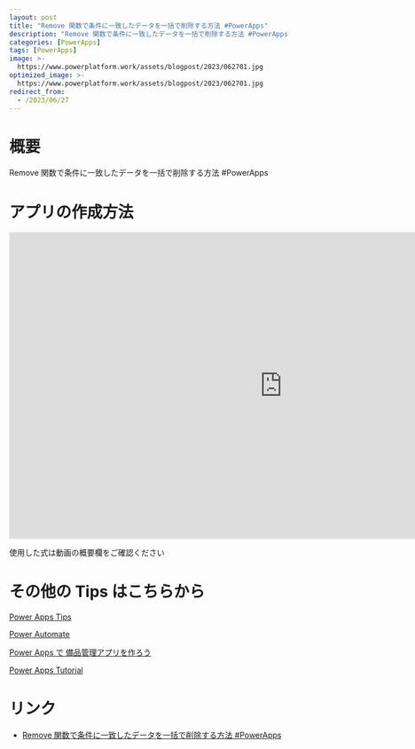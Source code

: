 ```yaml
---
layout: post
title: "Remove 関数で条件に一致したデータを一括で削除する方法 #PowerApps"
description: "Remove 関数で条件に一致したデータを一括で削除する方法 #PowerAppsを動画で分かりやすく解説"
categories: [PowerApps]
tags: [PowerApps]
image: >-
  https://www.powerplatform.work/assets/blogpost/2023/062701.jpg
optimized_image: >-
  https://www.powerplatform.work/assets/blogpost/2023/062701.jpg
redirect_from:
  - /2023/06/27
---
```



#  概要

Remove 関数で条件に一致したデータを一括で削除する方法 #PowerApps


# アプリの作成方法

<iframe width="983" height="553" src="https://www.youtube.com/embed/OqBghxHtOHg" title="YouTube video player" frameborder="0" allow="accelerometer; autoplay; clipboard-write; encrypted-media; gyroscope; picture-in-picture" allowfullscreen></iframe>


使用した式は動画の概要欄をご確認ください


# その他の Tips はこちらから

[Power Apps Tips](https://www.youtube.com/watch?v=VrAQf3JQ7yM&list=PLVhFi1fb3DqakSLVMn22DDcySXh9jtzi- )


[Power Automate](https://www.youtube.com/watch?v=-YnJYT0ASEM&list=PLVhFi1fb3Dqbzic6GieqnLFgD3aTj-eHA)


[Power Apps で 備品管理アプリを作ろう](https://www.youtube.com/playlist?list=PLVhFi1fb3DqZM3HKb8Hea6XEL96990Fyn)


[Power Apps Tutorial](https://www.youtube.com/playlist?list=PLVhFi1fb3DqalxpL974VvAJvV4iWoSbe_)


# リンク


- [Remove 関数で条件に一致したデータを一括で削除する方法 #PowerApps](https://www.youtube.com/watch?v=OqBghxHtOHg)

